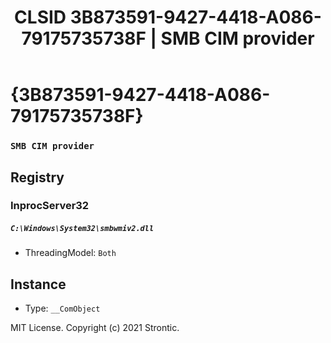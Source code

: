 ﻿---
title: "CLSID 3B873591-9427-4418-A086-79175735738F | SMB CIM provider"
excerpt: What is COM-Object CLSID 3B873591-9427-4418-A086-79175735738F?
---

# {3B873591-9427-4418-A086-79175735738F}

### `SMB CIM provider`

## Registry


### InprocServer32

##### `C:\Windows\System32\smbwmiv2.dll`
* ThreadingModel: `Both`

## Instance

* Type: `__ComObject`

MIT License. Copyright (c) 2021 Strontic.


